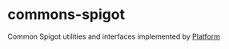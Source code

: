 # commons-spigot
Common Spigot utilities and interfaces implemented by [Platform](https://github.com/UlfricProjects/plugin-platform)

